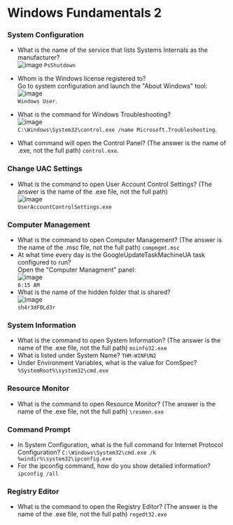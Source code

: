 # Windows Fundamentals 2

### System Configuration
- What is the name of the service that lists Systems Internals as the manufacturer? <br />
![image](https://github.com/user-attachments/assets/f7b53046-45ad-4e2e-ac16-afba95ca1fa0)
`PsShutdown`
- Whom is the Windows license registered to?<br />
Go to system configuration and launch the "About Windows" tool: <br />
![image](https://github.com/user-attachments/assets/408765d0-a4a0-4b94-bf8c-8324b3be528b)<br />
`Windows User`.
- What is the command for Windows Troubleshooting?<br />
![image](https://github.com/user-attachments/assets/fff85ad1-a7ce-45d8-bca2-b7bb2f1a1655)<br />
`C:\Windows\System32\control.exe /name Microsoft.Troubleshooting`.

- What command will open the Control Panel? (The answer is  the name of .exe, not the full path) `control.exe`.

### Change UAC Settings
- What is the command to open User Account Control Settings? (The answer is the name of the .exe file, not the full path) <br />
![image](https://github.com/user-attachments/assets/d08d0b24-7f30-4314-bb3e-d4a348b6b25a)<br />
`UserAccountControlSettings.exe`

### Computer Management
- What is the command to open Computer Management? (The answer is the name of the .msc file, not the full path) `compmgmt.msc`
- At what time every day is the GoogleUpdateTaskMachineUA task configured to run? <br />
Open the "Computer Managment" panel: <br />
![image](https://github.com/user-attachments/assets/416a0bb3-4c14-4dcd-a8a0-c50250fba223)<br />
`6:15 AM`
- What is the name of the hidden folder that is shared?<br />
![image](https://github.com/user-attachments/assets/6cba99e7-fe85-4309-8911-79b56aacc7a2)<br />
`sh4r3dF0Ld3r`

### System Information
- What is the command to open System Information? (The answer is the name of the .exe file, not the full path) `msinfo32.exe`
- What is listed under System Name? `THM-WINFUN2`
- Under Environment Variables, what is the value for ComSpec? `%SystemRoot%\system32\cmd.exe`

### Resource Monitor
- What is the command to open Resource Monitor? (The answer is the name of the .exe file, not the full path) `\resmon.exe`

### Command Prompt
- In System Configuration, what is the full command for Internet Protocol Configuration? `C:\Windows\System32\cmd.exe /k %windir%\system32\ipconfig.exe`
- For the ipconfig command, how do you show detailed information? `ipconfig /all`

### Registry Editor
- What is the command to open the Registry Editor? (The answer is the name of  the .exe file, not the full path) `regedt32.exe`


